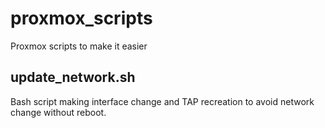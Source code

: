 # proxmox_scripts
Proxmox scripts to make it easier

## update_network.sh

Bash script making interface change and TAP recreation to avoid network change without reboot.

